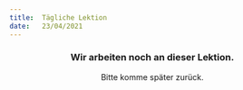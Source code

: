 ```yaml
---
title:  Tägliche Lektion
date:   23/04/2021
---
```


### <center>Wir arbeiten noch an dieser Lektion.</center>
<center>Bitte komme später zurück.</center>
